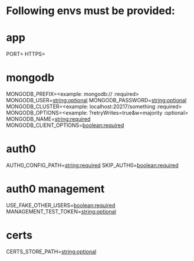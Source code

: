 # Following envs must be provided:

# app
PORT=<number> 
HTTPS=<boolean>

# mongodb
MONGODB_PREFIX=<example: mongodb:// :required>
MONGODB_USER=<string:optional>
MONGODB_PASSWORD=<string:optional>
MONGODB_CLUSTER=<example: localhost:20217/something :required>
MONGODB_OPTIONS=<example: ?retryWrites=true&w=majority :optional>
MONGODB_NAME=<string:required>
MONGODB_CLIENT_OPTIONS=<boolean:required>

# auth0
AUTH0_CONFIG_PATH=<string:required>
SKIP_AUTH0=<boolean:required>

# auth0 management 
USE_FAKE_OTHER_USERS=<boolean:required>
MANAGEMENT_TEST_TOKEN=<string:optional>

# certs
CERTS_STORE_PATH=<string:optional>